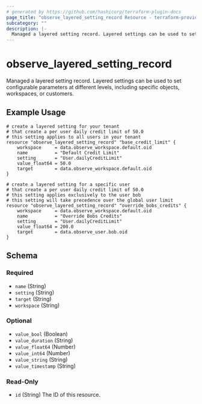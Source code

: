```yaml
---
# generated by https://github.com/hashicorp/terraform-plugin-docs
page_title: "observe_layered_setting_record Resource - terraform-provider-observe"
subcategory: ""
description: |-
  Managed a layered setting record. Layered settings can be used to set configurable parameters at different levels, including specific objects, workspaces, or customers.
---
```

# observe_layered_setting_record

Managed a layered setting record. Layered settings can be used to set configurable parameters at different levels, including specific objects, workspaces, or customers.

## Example Usage

```{code}
# create a layered setting for your tenant
# that create a per user daily credit limit of 50.0
# this setting applies to all users in your tenant
resource "observe_layered_setting_record" "base_credit_limit" {
    workspace     = data.observe_workspace.default.oid
    name          = "Default Credit Limit"
    setting       = "User.dailyCreditLimit"
    value_float64 = 50.0
    target        = data.observe_workspace.default.oid
}
```

```{code}
# create a layered setting for a specific user
# that create a per user daily credit limit of 50.0
# this setting applies exclusively to the user bob
# this setting will take precedence over the global user limit
resource "observe_layered_setting_record" "override_bobs_credits" {
    workspace     = data.observe_workspace.default.oid
    name          = "Override Bobs Credits"
    setting       = "User.dailyCreditLimit"
    value_float64 = 200.0
    target        = data.observe_user.bob.oid
}
```

<!-- schema generated by tfplugindocs -->
## Schema

### Required

- `name` (String)
- `setting` (String)
- `target` (String)
- `workspace` (String)

### Optional

- `value_bool` (Boolean)
- `value_duration` (String)
- `value_float64` (Number)
- `value_int64` (Number)
- `value_string` (String)
- `value_timestamp` (String)

### Read-Only

- `id` (String) The ID of this resource.

